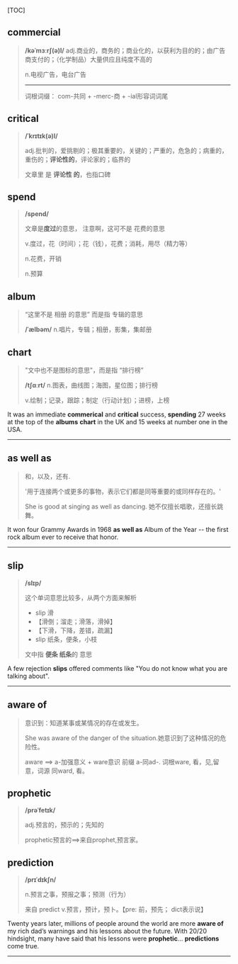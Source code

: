 [TOC]

## commercial

> **/kəˈmɜːrʃ(ə)l/**
> adj.商业的，商务的；商业化的，以获利为目的的；由广告商支付的；（化学制品）大量供应且纯度不高的
>
> n.电视广告，电台广告
>
> ---
>
> 词根词缀： com-共同 + -merc-商 + -ial形容词词尾

## critical

> **/ˈkrɪtɪk(ə)l/**
>
> adj.批判的，爱挑剔的；极其重要的，关键的；严重的，危急的；病重的，重伤的；**评论性的**，评论家的；临界的
>
> 文章里 是 **评论性 的**，也指口碑

## spend

> **/spend/**
> 
> 文章是**度过**的意思， 注意啊，这可不是 花费的意思
>
> v.度过，花（时间）；花（钱），花费；消耗，用尽（精力等）
> 
>n.花费，开销
> 
> n.预算
>

## album

> “这里不是 相册 的意思” 而是指 专辑的意思
>
> **/ˈælbəm/**
> n.唱片，专辑；相册，影集，集邮册

## chart

> "文中也不是图标的意思"，而是指 “排行榜”
>
> **/tʃɑːrt/**
> n.图表，曲线图；海图，星位图；排行榜
>
> v.绘制；记录，跟踪；制定（行动计划）；进榜，上榜

It was an immediate **commerical** and **critical** success, **spending** 27 weeks at the top of the **albums** **chart** in the UK and 15 weeks at number one in the USA.

---

## as well as

> 和，以及，还有.
>
> '用于连接两个或更多的事物，表示它们都是同等重要的或同样存在的。'
>
> She is good at singing as well as dancing.
> 她不仅擅长唱歌，还擅长跳舞。

It won four Grammy Awards in 1968 **as well as** Album of the Year -- the first rock album ever to receive that honor.

---

## slip

>**/slɪp/**
>
>这个单词意思比较多，从两个方面来解析
>
>- slip 滑
> - 【滑倒；溜走；滑落，滑掉】
> - 【下滑，下降，差错，疏漏】
>- slip 纸条，便条，小枝
>
>文中指 **便条 纸条**的 意思

A few rejection **slips** offered comments like "You do not know what you are talking about".

---

## aware of

> 意识到：知道某事或某情况的存在或发生。
>
> She was aware of the danger of the situation.她意识到了这种情况的危险性。
>
> aware ==> 
> a-加强意义 + ware意识
> 前缀 a-同ad-. 词根ware, 看，见,留意，词源 同ward, 看。

## prophetic

> **/prəˈfetɪk/**
>
> adj.预言的，预示的；先知的
>
> prophetic预言的==>来自prophet,预言家。

## prediction

> **/prɪˈdɪkʃn/**
>
> n.预言之事，预报之事；预测（行为）
>
> 来自 predict  v.预言，预计，预卜。【pre: 前，预先； dict表示说】

Twenty years later, millions of people around the world are more **aware of** my rich dad’s warnings and his lessons about the future. With 20/20 hindsight, many have said that his lessons were **prophetic**… **predictions** come true. 

---

## 
